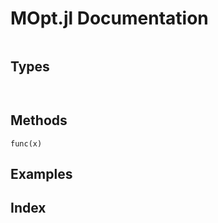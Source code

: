 # MOpt.jl Documentation




```@contents
```

## Types

```@docs


```


## Methods

```@docs
func(x)
```

## Examples


## Index

```@index
```
